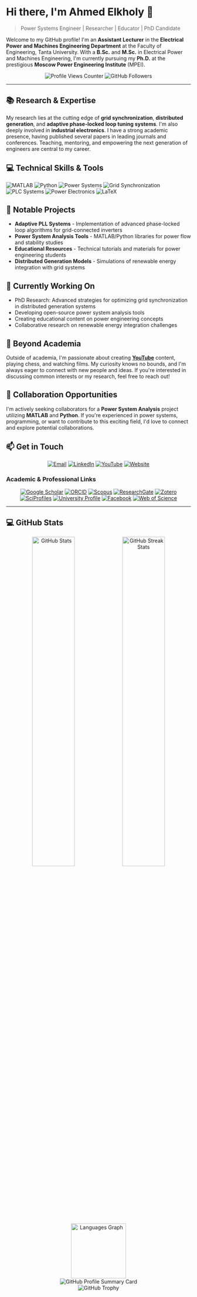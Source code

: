 <!-- Optional: Add a banner image here -->

# Hi there, I'm Ahmed Elkholy 👋

> Power Systems Engineer | Researcher | Educator | PhD Candidate

Welcome to my GitHub profile! I'm an **Assistant Lecturer** in the **Electrical Power and Machines Engineering Department** at the Faculty of Engineering, Tanta University. With a **B.Sc.** and **M.Sc.** in Electrical Power and Machines Engineering, I'm currently pursuing my **Ph.D.** at the prestigious **Moscow Power Engineering Institute** (MPEI).

<p align="center">
  <img src="https://komarev.com/ghpvc/?username=ahmelkholy&color=brightgreen" alt="Profile Views Counter"/>
  <img src="https://img.shields.io/github/followers/ahmelkholy?label=Followers&style=social" alt="GitHub Followers"/>
</p>

---

## 📚 Research & Expertise

My research lies at the cutting edge of **grid synchronization**, **distributed generation**, and **adaptive phase-locked loop tuning systems**. I'm also deeply involved in **industrial electronics**. I have a strong academic presence, having published several papers in leading journals and conferences. Teaching, mentoring, and empowering the next generation of engineers are central to my career.

## 💻 Technical Skills & Tools

![MATLAB](https://img.shields.io/badge/MATLAB-0076A8?style=for-the-badge&logo=mathworks&logoColor=white)
![Python](https://img.shields.io/badge/Python-3776AB?style=for-the-badge&logo=python&logoColor=white)
![Power Systems](https://img.shields.io/badge/Power_Systems-FF6B6B?style=for-the-badge)
![Grid Synchronization](https://img.shields.io/badge/Grid_Synchronization-4CAF50?style=for-the-badge)
![PLC Systems](https://img.shields.io/badge/PLC_Systems-FFA000?style=for-the-badge)
![Power Electronics](https://img.shields.io/badge/Power_Electronics-607D8B?style=for-the-badge)
![LaTeX](https://img.shields.io/badge/LaTeX-008080?style=for-the-badge&logo=latex&logoColor=white)

## 🔭 Notable Projects

- **Adaptive PLL Systems** - Implementation of advanced phase-locked loop algorithms for grid-connected inverters
- **Power System Analysis Tools** - MATLAB/Python libraries for power flow and stability studies
- **Educational Resources** - Technical tutorials and materials for power engineering students
- **Distributed Generation Models** - Simulations of renewable energy integration with grid systems

## 🌱 Currently Working On

- PhD Research: Advanced strategies for optimizing grid synchronization in distributed generation systems
- Developing open-source power system analysis tools
- Creating educational content on power engineering concepts
- Collaborative research on renewable energy integration challenges

## 🌟 Beyond Academia

Outside of academia, I'm passionate about creating **[YouTube](https://www.youtube.com/@ahmelkholy)** content, playing chess, and watching films. My curiosity knows no bounds, and I'm always eager to connect with new people and ideas. If you're interested in discussing common interests or my research, feel free to reach out!

## 🤝 Collaboration Opportunities

I'm actively seeking collaborators for a **Power System Analysis** project utilizing **MATLAB** and **Python**. If you're experienced in power systems, programming, or want to contribute to this exciting field, I'd love to connect and explore potential collaborations.

## 📫 Get in Touch

<p align="center">
  <a href="mailto:ahm_elkholy@outlook.com"><img src="https://img.shields.io/badge/Email-0078D4?style=for-the-badge&logo=microsoft-outlook&logoColor=white" alt="Email"/></a>
  <a href="https://www.linkedin.com/in/ahmelkholy/"><img src="https://img.shields.io/badge/LinkedIn-0077B5?style=for-the-badge&logo=linkedin&logoColor=white" alt="LinkedIn"/></a>
  <a href="https://www.youtube.com/@ahmelkholy"><img src="https://img.shields.io/badge/YouTube-FF0000?style=for-the-badge&logo=youtube&logoColor=white" alt="YouTube"/></a>
  <a href="https://ahmelkholy.github.io"><img src="https://img.shields.io/badge/Website-4285F4?style=for-the-badge&logo=google-chrome&logoColor=white" alt="Website"/></a>
</p>

### Academic & Professional Links

<p align="center">
  <a href="https://scholar.google.com/citations?user=KbZs8_AAAAAJ&hl=en"><img src="https://img.shields.io/badge/Google_Scholar-4285F4?style=for-the-badge&logo=google-scholar&logoColor=white" alt="Google Scholar"/></a>
  <a href="https://orcid.org/0000-0002-1834-1175"><img src="https://img.shields.io/badge/ORCID-339933?style=for-the-badge&logo=orcid&logoColor=white" alt="ORCID"/></a>
  <a href="https://www.scopus.com/authid/detail.uri?authorId=57202189065"><img src="https://img.shields.io/badge/Scopus-E25A1C?style=for-the-badge&logo=scopus&logoColor=white" alt="Scopus"/></a>
  <a href="https://researchgate.net/profile/Ahmed-Elkholy-7"><img src="https://img.shields.io/badge/ResearchGate-00CCBB?style=for-the-badge&logo=researchgate&logoColor=white" alt="ResearchGate"/></a>
  <a href="https://zotero.org/ahmelkholy"><img src="https://img.shields.io/badge/Zotero-44546A?style=for-the-badge&logo=zotero&logoColor=white" alt="Zotero"/></a>
  <a href="https://sciprofiles.com/profile/amelkholy"><img src="https://img.shields.io/badge/SciProfiles-0A66C2?style=for-the-badge" alt="SciProfiles"/></a>
  <a href="https://tdb2.tanta.edu.eg/staff/ahmelkholy"><img src="https://img.shields.io/badge/University_Profile-1976D2?style=for-the-badge&logo=university&logoColor=white" alt="University Profile"/></a>
  <a href="https://facebook.com/ahm.m.elkholy"><img src="https://img.shields.io/badge/Facebook-1877F2?style=for-the-badge&logo=facebook&logoColor=white" alt="Facebook"/></a>
  <a href="https://www.webofscience.com/wos/author/record/AAS-9757-2020"><img src="https://img.shields.io/badge/Web_of_Science-ResearcherID_AAS--9757--2020-003366?style=for-the-badge&logo=clarivate&logoColor=white" alt="Web of Science"/></a>
</p>

---

## 💻 GitHub Stats

<div align="center">
  <img width="48%" src="https://github-readme-stats.vercel.app/api?username=ahmelkholy&show_icons=true&theme=transparent&count_private=true" alt="GitHub Stats"/>
  <img width="48%" src="https://streak-stats.demolab.com/?user=ahmelkholy&count_private=true&theme=transparent&border_radius=10" alt="GitHub Streak Stats"/>
</div>

<div align="center">
  <img src="https://github-readme-stats.vercel.app/api/top-langs?username=ahmelkholy&locale=en&hide_title=false&layout=compact&card_width=320&langs_count=6&theme=transparent&hide_border=false&custom_title=Languages" height="150" alt="Languages Graph"/>
</div>

<div align="center">
  <img src="https://github-profile-summary-cards.vercel.app/api/cards/profile-details?username=ahmelkholy&theme=default" alt="GitHub Profile Summary Card"/>
</div>

<div align="center">
  <img src="https://github-profile-trophy.vercel.app/?username=ahmelkholy&theme=onedark&row=1&column=6&margin-w=15&margin-h=15" alt="GitHub Trophy"/>
</div>
